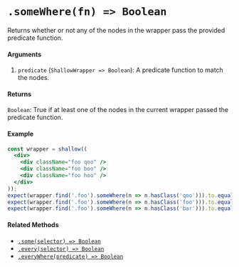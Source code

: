 # `.someWhere(fn) => Boolean`

Returns whether or not any of the nodes in the wrapper pass the provided predicate function.


#### Arguments

1. `predicate` (`ShallowWrapper => Boolean`): A predicate function to match the nodes.



#### Returns

`Boolean`: True if at least one of the nodes in the current wrapper passed the predicate function.



#### Example

```jsx
const wrapper = shallow((
  <div>
    <div className="foo qoo" />
    <div className="foo boo" />
    <div className="foo hoo" />
  </div>
));
expect(wrapper.find('.foo').someWhere(n => n.hasClass('qoo'))).to.equal(true);
expect(wrapper.find('.foo').someWhere(n => n.hasClass('foo'))).to.equal(true);
expect(wrapper.find('.foo').someWhere(n => n.hasClass('bar'))).to.equal(false);
```


#### Related Methods

- [`.some(selector) => Boolean`](some.md)
- [`.every(selector) => Boolean`](every.md)
- [`.everyWhere(predicate) => Boolean`](everyWhere.md)
